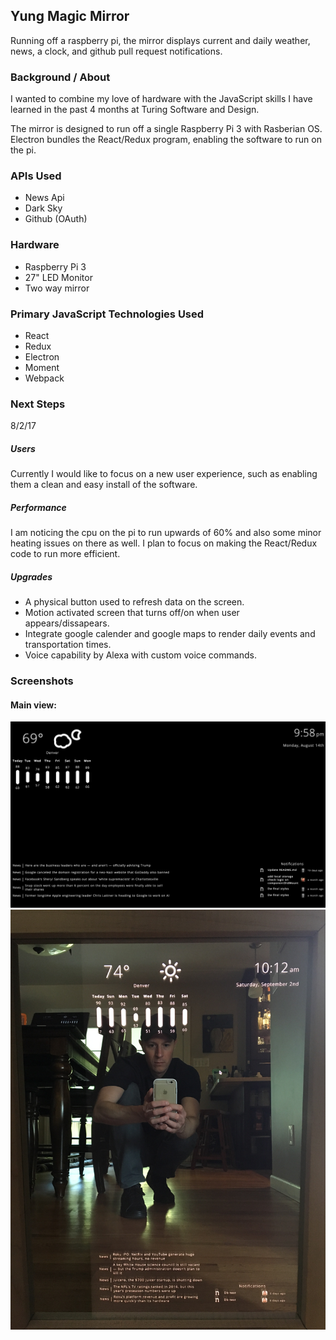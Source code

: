## Yung Magic Mirror

Running off a raspberry pi, the mirror displays current and daily weather, news, a clock, and github pull request notifications.

### Background / About

I wanted to combine my love of hardware with the JavaScript skills I have learned in the past 4 months at Turing Software and Design.

The mirror is designed to run off a single Raspberry Pi 3 with Rasberian OS. Electron bundles the React/Redux program, enabling the software to run on the pi.

### APIs Used

- News Api
- Dark Sky
- Github (OAuth)

### Hardware

- Raspberry Pi 3
- 27" LED Monitor
- Two way mirror

### Primary JavaScript Technologies Used

- React
- Redux
- Electron
- Moment
- Webpack

### Next Steps

8/2/17
##### Users
Currently I would like to focus on a new user experience, such as enabling them a clean and easy install of the software.

##### Performance
I am noticing the cpu on the pi to run upwards of 60% and also some minor heating issues on there as well. I plan to focus on making the React/Redux code to run more efficient.

##### Upgrades
- A physical button used to refresh data on the screen.
- Motion activated screen that turns off/on when user appears/dissapears.
- Integrate google calender and google maps to render daily events and transportation times.
- Voice capability by Alexa with custom voice commands.

### Screenshots

#### Main view:
![screenshot1](https://github.com/EvanSays/magic-mirror/blob/master/main_view.png)
![fullbuild](https://github.com/EvanSays/magic-mirror/blob/master/full_build.png)
